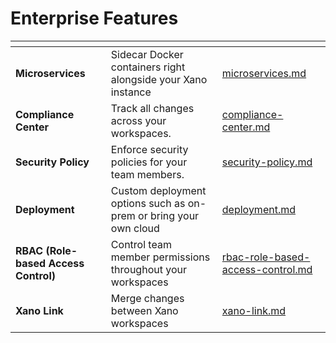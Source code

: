 # Enterprise Features

<table data-view="cards"><thead><tr><th></th><th></th><th data-hidden data-card-target data-type="content-ref"></th></tr></thead><tbody><tr><td><strong>Microservices</strong></td><td>Sidecar Docker containers right alongside your Xano instance</td><td><a href="microservices.md">microservices.md</a></td></tr><tr><td><strong>Compliance Center</strong></td><td>Track all changes across your workspaces.</td><td><a href="compliance-center.md">compliance-center.md</a></td></tr><tr><td><strong>Security Policy</strong></td><td>Enforce security policies for your team members.</td><td><a href="security-policy.md">security-policy.md</a></td></tr><tr><td><strong>Deployment</strong></td><td>Custom deployment options such as on-prem or bring your own cloud</td><td><a href="deployment.md">deployment.md</a></td></tr><tr><td><strong>RBAC (Role-based Access Control)</strong></td><td>Control team member permissions throughout your workspaces</td><td><a href="rbac-role-based-access-control.md">rbac-role-based-access-control.md</a></td></tr><tr><td><strong>Xano Link</strong></td><td>Merge changes between Xano workspaces</td><td><a href="../../xano-features/advanced-back-end-features/xano-link.md">xano-link.md</a></td></tr></tbody></table>

